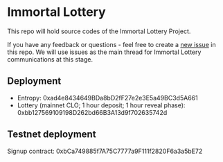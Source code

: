 # Immortal Lottery

This repo will hold source codes of the Immortal Lottery Project.

If you have any feedback or questions - feel free to create a [new issue](https://github.com/Dexaran/ImmortalLottery/issues/new) in this repo. We will use issues as the main thread for Immortal Lottery communications at this stage.

## Deployment

- Entropy: 0xad4e8434649BDa8bD2fF27e2e3E5a49BC3d5A661
- Lottery (mainnet CLO; 1 hour deposit; 1 hour reveal phase): 0xbb127569109198D262bd66B3A13d9f702635742d


## Testnet deployment

Signup contract: 0xbCa749885f7A75C7777a9F111f2820F6a3a5bE72

